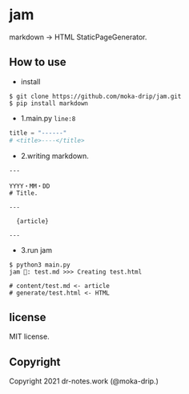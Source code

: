 # jam
markdown -> HTML StaticPageGenerator.

## How to use
- install
```shell
$ git clone https://github.com/moka-drip/jam.git
$ pip install markdown
```
- 1.main.py <code>line:8</code>
```python
title = "------"
# <title>----</title>
```


- 2.writing markdown.
```
---

YYYY・MM・DD
# Title.

---

  {article}

---
```

- 3.run jam
```shell
$ python3 main.py 
jam 🍓: test.md >>> Creating test.html

# content/test.md <- article
# generate/test.html <- HTML
``` 

## license
MIT license.

## Copyright
Copyright 2021 dr-notes.work (@moka-drip.)
